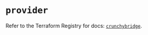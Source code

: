 # `provider`

Refer to the Terraform Registry for docs: [`crunchybridge`](https://registry.terraform.io/providers/crunchydata/crunchybridge/0.3.0/docs).
